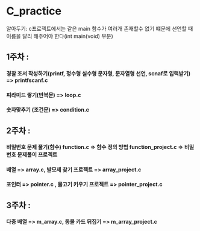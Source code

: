 # C_practice

알아두기: c프로젝트에서는 같은 main 함수가 여러개 존재할수 없기 떄문에 선언할 때 이름을 달리 해주어야 한다(int main(void) 부분)


## 1주차 : 
#### 경찰 조서 작성하기(printf, 정수형 실수형 문자형, 문자열형 선언, scnaf로 입력받기) => printfscanf.c
#### 피라미드 쌓기(반복문) => loop.c
#### 숫자맞추기 (조건문) => condition.c

##

## 2주차 :
#### 비밀번호 문제 풀기(함수)  function.c => 함수 정의 방법 function_project.c => 비밀번호 문제풀이 프로젝트
#### 배열 => array.c, 발모제 찾기 프로젝트 => array_project.c
#### 포인터 => pointer.c , 물고기 키우기 프로젝트 => pointer_project.c

##

## 3주차 :
#### 다중 배열 => m_array.c, 동물 카드 뒤집기 => m_array_project.c

